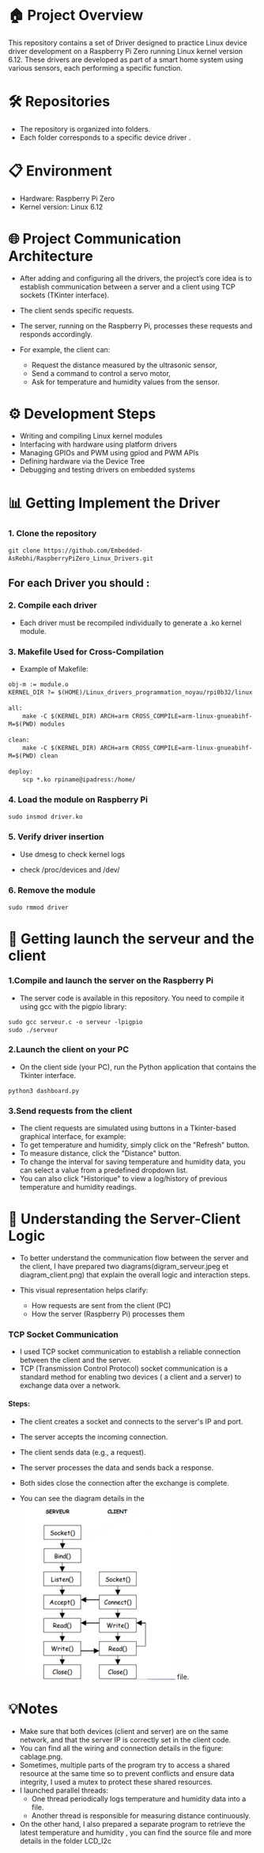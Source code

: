# 🏠 Project Overview
This repository contains a set of Driver designed to practice Linux device driver development on a Raspberry Pi Zero running Linux kernel version 6.12. 
These drivers are developed as part of a smart home system using various sensors, each performing a specific function.

# 🛠️ Repositories

 * The repository is organized into folders.
 * Each folder corresponds to a specific device driver .

# 📋 Environment 

* Hardware: Raspberry Pi Zero
* Kernel version: Linux 6.12
# 🌐 Project Communication Architecture

- After adding and configuring all the drivers, the project’s core idea is to establish communication between a server and a client using TCP sockets (TKinter interface).

* The client sends specific requests.
* The server, running on the Raspberry Pi, processes these requests and responds accordingly.
* For example, the client can:

  - Request the distance measured by the ultrasonic sensor,
  - Send a command to control a servo motor,
  - Ask for temperature and humidity values from the sensor.

# ⚙️ Development Steps

 * Writing and compiling Linux kernel modules
 * Interfacing with hardware using platform drivers
 * Managing GPIOs and PWM using gpiod and PWM APIs
 * Defining hardware via the Device Tree
 * Debugging and testing drivers on embedded systems


# 📊 Getting Implement the Driver 

### 1. Clone the repository
```dts
git clone https://github.com/Embedded-AsRebhi/RaspberryPiZero_Linux_Drivers.git
```
## For each Driver you should :
### 2. Compile each driver

- Each driver must be recompiled individually to generate a .ko kernel module.

### 3. Makefile Used for Cross-Compilation

* Example of Makefile:
```dts
obj-m := module.o
KERNEL_DIR ?= $(HOME)/Linux_drivers_programmation_noyau/rpi0b32/linux

all:
	make -C $(KERNEL_DIR) ARCH=arm CROSS_COMPILE=arm-linux-gnueabihf- M=$(PWD) modules

clean:
	make -C $(KERNEL_DIR) ARCH=arm CROSS_COMPILE=arm-linux-gnueabihf- M=$(PWD) clean

deploy:
	scp *.ko rpiname@ipadress:/home/
```

### 4. Load the module on Raspberry Pi
```dts
sudo insmod driver.ko
```

### 5. Verify driver insertion

 * Use dmesg to check kernel logs

 * check /proc/devices and /dev/

### 6. Remove the module

```dts
sudo rmmod driver
```
# 🚀 Getting launch the serveur and the client 

### 1.Compile and launch the server on the Raspberry Pi
- The server code is available in this repository. You need to compile it using gcc with the pigpio library:

```dts
sudo gcc serveur.c -o serveur -lpigpio
sudo ./serveur

```

### 2.Launch the client on your PC

- On the client side (your PC), run the Python application that contains the Tkinter interface.
```dts
python3 dashboard.py
```

### 3.Send requests from the client
- The client requests are simulated using buttons in a Tkinter-based graphical interface, for example: 
- To get temperature and humidity, simply click on the "Refresh" button.
- To measure distance, click the "Distance" button.
- To change the interval for saving temperature and humidity data, you can select a value from a predefined dropdown list.
- You can also click "Historique" to view a log/history of previous temperature and humidity readings.


# 🧠 Understanding the Server-Client Logic

- To better understand the communication flow between the server and the client,
I have prepared two diagrams(digram_serveur.jpeg et diagram_client.png) that explain the overall logic and interaction steps.

- This visual representation helps clarify:

  - How requests are sent from the client (PC)
  - How the server (Raspberry Pi) processes them
 
### TCP Socket Communication
- I used TCP socket communication to establish a reliable connection between the client and the server. 
- TCP (Transmission Control Protocol) socket communication is a standard method for enabling two devices ( a client and a server) to exchange data over a network.
#### Steps:

  * The client creates a socket and connects to the server's IP and port.

  * The server accepts the incoming connection.

  * The client sends data (e.g., a request).

  * The server processes the data and sends back a response.

  * Both sides close the connection after the exchange is complete.
- You can see the diagram details in the ![Socket Diagram](./diagram_socket.png) file.


# 💡Notes 

* Make sure that both devices (client and server) are on the same network, and that the server IP is correctly set in the client code.
* You can find all the wiring and connection details in the figure: cablage.png.
* Sometimes, multiple parts of the program try to access a shared resource at the same time so to prevent conflicts and ensure data integrity, I used a mutex to protect these shared resources.
* I launched parallel threads:
  - One thread periodically logs temperature and humidity data into a file.
  - Another thread is responsible for measuring distance continuously.
* On the other hand, I also prepared a separate program to retrieve the latest temperature and humidity , you can find the source file and more details in the folder LCD_I2c